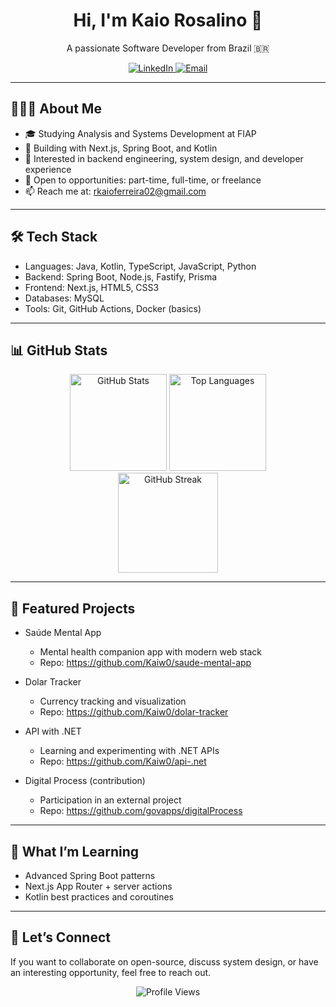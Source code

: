 <div align="center">
  <h1>Hi, I'm <strong>Kaio Rosalino</strong> 👋</h1>
  <p>A passionate Software Developer from Brazil 🇧🇷</p>

  <p>
    <a href="https://www.linkedin.com/in/kaio-ferreira-3a58b6246/" target="_blank">
      <img alt="LinkedIn" src="https://img.shields.io/badge/LinkedIn-Kaio%20Rosalino-0077B5?style=for-the-badge&logo=linkedin&logoColor=white">
    </a>
    <a href="mailto:rkaioferreira02@gmail.com" target="_blank">
      <img alt="Email" src="https://img.shields.io/badge/Email-rkaioferreira02%40gmail.com-D14836?style=for-the-badge&logo=gmail&logoColor=white">
    </a>
  </p>
</div>

---

## 👨🏻‍💻 About Me

- 🎓 Studying Analysis and Systems Development at FIAP
- 🚀 Building with Next.js, Spring Boot, and Kotlin
- 🧠 Interested in backend engineering, system design, and developer experience
- 💼 Open to opportunities: part-time, full-time, or freelance
- 📫 Reach me at: rkaioferreira02@gmail.com

---

## 🛠️ Tech Stack

- Languages: Java, Kotlin, TypeScript, JavaScript, Python
- Backend: Spring Boot, Node.js, Fastify, Prisma
- Frontend: Next.js, HTML5, CSS3
- Databases: MySQL
- Tools: Git, GitHub Actions, Docker (basics)

---

## 📊 GitHub Stats

<div align="center">
  <img alt="GitHub Stats" height="155" src="https://github-readme-stats.vercel.app/api?username=Kaiw0&show_icons=true&theme=tokyonight&rank_icon=github">
  <img alt="Top Languages" height="155" src="https://github-readme-stats.vercel.app/api/top-langs/?username=Kaiw0&layout=compact&theme=tokyonight">
  <br/>
  <img alt="GitHub Streak" height="160" src="https://github-readme-streak-stats.herokuapp.com/?user=Kaiw0&theme=tokyonight">
</div>

---

## 🚀 Featured Projects

- Saúde Mental App
  - Mental health companion app with modern web stack
  - Repo: https://github.com/Kaiw0/saude-mental-app

- Dolar Tracker
  - Currency tracking and visualization
  - Repo: https://github.com/Kaiw0/dolar-tracker

- API with .NET
  - Learning and experimenting with .NET APIs
  - Repo: https://github.com/Kaiw0/api-.net

- Digital Process (contribution)
  - Participation in an external project
  - Repo: https://github.com/govapps/digitalProcess

---

## 🧩 What I’m Learning

- Advanced Spring Boot patterns
- Next.js App Router + server actions
- Kotlin best practices and coroutines

---

## 🤝 Let’s Connect

If you want to collaborate on open-source, discuss system design, or have an interesting opportunity, feel free to reach out.

<div align="center">
  <img src="https://komarev.com/ghpvc/?username=Kaiw0&color=006bed&style=flat-square" alt="Profile Views"/>
</div>
